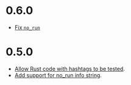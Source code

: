 # 0.6.0

* [Fix `no_run`](https://github.com/brson/rust-skeptic/pull/7)

# 0.5.0

* [Allow Rust code with hashtags to be tested](https://github.com/brson/rust-skeptic/pull/2).
* [Add support for no_run info string](https://github.com/brson/rust-skeptic/pull/5).
